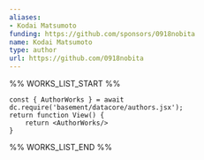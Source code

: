 ```yaml
---
aliases:
- Kodai Matsumoto
funding: https://github.com/sponsors/0918nobita
name: Kodai Matsumoto
type: author
url: https://github.com/0918nobita
---
```



%% WORKS_LIST_START %%

```datacorejsx
const { AuthorWorks } = await dc.require('basement/datacore/authors.jsx');
return function View() {
    return <AuthorWorks/>
}
```
%% WORKS_LIST_END %%